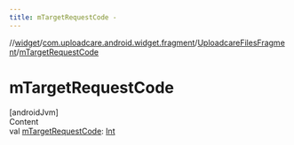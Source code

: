 ```yaml
---
title: mTargetRequestCode -
---
```

//[widget](../../index.md)/[com.uploadcare.android.widget.fragment](../index.md)/[UploadcareFilesFragment](index.md)/[mTargetRequestCode](m-target-request-code.md)



# mTargetRequestCode  
[androidJvm]  
Content  
val [mTargetRequestCode](m-target-request-code.md): [Int](https://kotlinlang.org/api/latest/jvm/stdlib/kotlin/-int/index.html)  



